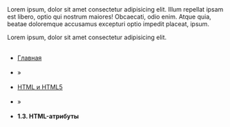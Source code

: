 <div class="f">Lorem ipsum, dolor sit amet consectetur adipisicing elit. Illum repellat ipsam est libero, optio qui nostrum maiores! Obcaecati, odio enim. Atque quia, beatae doloremque accusamus excepturi optio impedit placeat, ipsum.</div>


<tittle id="price" class="main_category"  name="lorem">Lorem ipsum, dolor sit amet consectetur adipisicing elit.</tittle>




<head>
	<body>
		

<ul class="breadcrumbs">
    <li class="item"><a href="http://httpbin.org/" title="Главная">Главная</a></li>
    <li class="separator"> » </li>
    <li class="item"><a href="http://httpbin.org/" title="Парсинг">HTML и HTML5</a></li>
    <li class="separator"> » </li>
    <li class="item-current"><b id="HTML-атрибуты"> 1.3. HTML-атрибуты</b></li>
</ul>
	</body>
</head>
